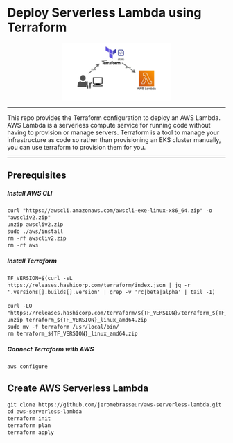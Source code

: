 # Deploy Serverless Lambda using Terraform

<p align="center"><img src="img/Lambda-Terraform.jpg" width="50%"></p>

----

This repo provides the Terraform configuration to deploy an AWS Lambda. AWS Lambda is a serverless compute service for running code without having to provision or manage servers. Terraform is a tool to manage your infrastructure as code so rather than provisioning an EKS cluster manually, you can use terraform to provision them for you.

----

## Prerequisites


##### Install AWS CLI

```
curl "https://awscli.amazonaws.com/awscli-exe-linux-x86_64.zip" -o "awscliv2.zip"
unzip awscliv2.zip
sudo ./aws/install
rm -rf awscliv2.zip
rm -rf aws
```

##### Install Terraform

```
TF_VERSION=$(curl -sL https://releases.hashicorp.com/terraform/index.json | jq -r '.versions[].builds[].version' | grep -v 'rc|beta|alpha' | tail -1)

curl -LO "https://releases.hashicorp.com/terraform/${TF_VERSION}/terraform_${TF_VERSION}_linux_amd64.zip"
unzip terraform_${TF_VERSION}_linux_amd64.zip
sudo mv -f terraform /usr/local/bin/
rm terraform_${TF_VERSION}_linux_amd64.zip
```

##### Connect Terraform with AWS

```
aws configure
```

## Create AWS Serverless Lambda

```
git clone https://github.com/jeromebrasseur/aws-serverless-lambda.git
cd aws-serverless-lambda
terraform init
terraform plan
terraform apply
```
